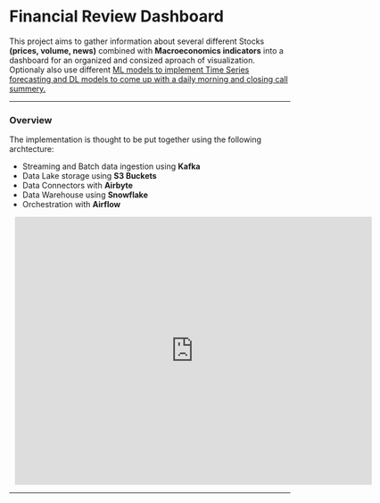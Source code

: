 # Financial Review Dashboard
This project aims to gather information about several different Stocks **(prices, volume, news)** combined with **Macroeconomics indicators** into a dashboard for an organized and consized aproach of visualization. Optionaly also use different <u>ML models to implement Time Series forecasting and DL models to come up with a daily morning and closing call summery.</u>

---
### Overview
The implementation is thought to be put together using the following archtecture:
* Streaming and Batch data ingestion using **Kafka**
* Data Lake storage using **S3 Buckets**
* Data Connectors with **Airbyte** 
* Data Warehouse using **Snowflake** 
* Orchestration with **Airflow**

<div style="width: 640px; height: 480px; margin: 10px; position: relative;"><iframe allowfullscreen frameborder="0" style="width:640px; height:480px" src="https://lucid.app/documents/embedded/04745374-a08b-46da-9dec-7e24d02d5f05" id="uqtl1J3bWTDf"></iframe></div>

---